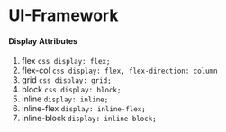 # UI-Framework 

#### Display Attributes

1. flex         ```css display: flex; ```
2. flex-col     ```css display: flex, flex-direction: column ```
3. grid         ```css display: grid; ```
4. block        ```css display: block; ```
5. inline       ``` display: inline; ```
6. inline-flex  ``` display: inline-flex; ```
7. inline-block ``` display: inline-block; ```
